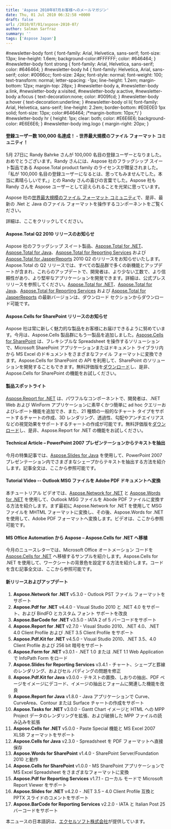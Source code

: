 ```yaml
---
title: 'Aspose 2010年07月お客様へのメールマガジン'
date: Thu, 01 Jul 2010 06:32:58 +0000
draft: false
url: /2010/07/01/aspose-2010-07/
author: Salman Sarfraz
summary: ''
tags: ['Aspose Japan']
---
```


#newsletter-body font { font-family: Arial, Helvetica, sans-serif; font-size: 13px; line-height: 1.6em; background-color:#FFFFFF; color: #646464; } #newsletter-body font strong { font-family: Arial, Helvetica, sans-serif; color: #646464; } #newsletter-body h4 { font-family: Helvetica, Arial, sans-serif; color: #0066cc; font-size: 24px; font-style: normal; font-weight: 100; text-transform: normal; letter-spacing: -1px; line-height: 1.2em; margin-bottom: 12px; margin-top: 28px; } #newsletter-body a, #newsletter-body a:link, #newsletter-body a:visited, #newsletter-body a:active, #newsletter-body a:focus { text-decoration:none; color: #009fcd; } #newsletter-body a:hover { text-decoration:underline; } #newsletter-body ol li{ font-family: Arial, Helvetica, sans-serif; line-height: 2.2em; border-bottom: #E0E0E0 1px solid; font-size: 13px; color:#646464; /\*margin-bottom: 10px;\*/ } #newsletter-body hr { height: 1px; clear: both; color: #E6E6E6; background-color: #E6E6E6; } #newsletter-body img.logo { margin-right: 20px; }

#### 登録ユーザー数 100,000 名達成！ - 世界最大規模のファイル フォーマット コミュニティ！

5月 27日に Randy Bahrke さんが 100,000 名目の登録ユーザーとなりました。おめでとうございます。Randy さんには、Aspose 社のフラッグシップ スイート製品である Aspose.Total product family のライセンスが贈呈されました。「私が 100,000 名目の登録ユーザーになるとは、思ってもみませんでした。本当に素晴らしいです。」との Randy さんの喜びの言葉でした。Aspose 社も Randy さんを Aspose ユーザーとして迎えられることを光栄に思っています。

Aspose 社の[世界最大規模のファイル フォーマット コミュニティ][1]で、是非、最新の .Net と Java のファイル フォーマットを操作するコンポーネントをご覧ください。

詳細は、ここをクリックしてください。

#### Aspose.Total Q2 2010 リリースのお知らせ

Aspose 社のフラッグシップ スイート製品、[Aspose.Total for .NET][2]、[Aspose.Total for Java][3]、[Aspose.Total for Reporting Services][4] および [Aspose.Total for JasperReports][5] 2010 Q2 のリリースをお知らせいたします。Aspose.Total の Q2 リリースでは、すべての製品群で多くの新機能とアップデートが含まれ、これらのアップデートで、開発者は、より少ない工数で、より信頼性があり、より堅牢なアプリケーションを開発できます。詳細は、公式プレス リリースを参照してください。[Aspose.Total for .NET][6]、[Aspose.Total for Java][7]、[Aspose.Total for Reporting Services][8] および [Aspose.Total for JasperReports][9] の最新バージョンは、ダウンロード セクションからダウンロード可能です。

#### Aspose.Cells for SharePoint リリースのお知らせ

[](http://www.aspose.com/categories/sharepoint-components/aspose.cells-for-sharepoint/default.aspx)[][10]Aspose 社は常に新しく魅力的な製品をお客様にお届けできるように努めています。今月は、Aspose.Cells 製品群にもう一製品を追加しました。[Aspose.Cells for SharePoint][11] は、フレキシブルな Spreadsheet を操作するソリューションで、Microsoft SharePoint アプリケーションまたはドキュメント ライブラリ内から MS Excel のドキュメントをさまざまなファイル フォーマットに変換できます。Aspose.Cells for SharePoint の API を利用して、SharePoint のソリューションを開発することもできます。無料評価版を[ダウンロード][12]し、是非、Aspose.Cells for SharePoint の機能をお試しください。

#### 製品スポットライト

[](https://docs.aspose.com/display/emailjava/Home)[Aspose.Report for .NET][13] は、パワフルなコンポーネントで、開発者は、.NET Web および WinForm アプリケーションに素早くかつ簡単に ad hoc クエリーおよびレポート機能を追加でき、また、21 種類の一般的なチャート タイプをサポートするチャートの作成、3D レンダリング、透過性、勾配やアンチエイリアスなどの視覚効果をサポートするチャートの作成が可能です。無料評価版を[ダウンロード][14]し、是非、Aspose.Report for .NET の機能をお試しください。

#### Technical Article – PowerPoint 2007 プレゼンテーションからテキストを抽出

今月の特集記事では、[Aspose.Slides for Java][15] を使用して、PowerPoint 2007 プレゼンテーション内でさまざまなシェープからテキストを抽出する方法を紹介します。記事全文は、ここから参照可能です。

#### Tutorial Video -- Outlook MSG ファイルを Adobe PDF ドキュメントへ変換

本チュートリアル ビデオでは、[Aspose.Network for .NET][16] と [Aspose.Words for .NET][17] を使用して、Outlook MSG ファイルを Abode PDF ファイルに変換する方法を紹介します。まず最初に Aspose.Network for .NET を使用して MSG ファイルを MHTML フォーマットに変換し、その後、Aspose.Words for .NET を使用して、Adobe PDF フォーマットへ変換します。ビデオは、ここから参照可能です。

#### MS Office Automation から Aspose – Aspose.Cells for .NET へ移植

今月のニュースレターでは、Microsoft Office オートメーション コードを [Aspose.Cells for .NET][18] へ移植するサンプルを紹介します。Aspose.Cells for .NET を使用して、ワークシートの背景色を設定する方法を紹介します。コードを含む記事全文は、ここから参照可能です。

#### 新リリースおよびアップデート

1.  **Aspose.Network for .NET** v5.3.0 - Outlook PST ファイル フォーマットをサポート
2.  **Aspose.Pdf for .NET** v4.4.0 - Visual Studio 2010 と .NET 4.0 をサポート、および BindFO とカスタム フォント サポートを改良
3.  **Aspose.BarCode for .NET** v3.5.0 - IATA 2 of 5 バーコードをサポート
4.  **Aspose.Report for .NET** v2.7.0 - Visual Studio 2010、.NET 4.0、.NET 4.0 Client Profile および .NET 3.5 Client Profile をサポート
5.  **Aspose.Pdf.Kit for .NET** v4.5.0 - Visual Studio 2010、.NET 3.5、4.0 Client Profile および 256 bit 暗号をサポート
6.  **Aspose.Form for .NET** v3.0.1 - .NET 1.0 または .NET 1.1 Web Application で InfoPath Form をロード
7.  **Aspose.Slides for Reporting Services** v3.4.1 - チャート、シェープと罫線のレンダリング、およびセル パディングの問題を修正
8.  **Aspose.Pdf.Kit for Java** v3.0.0 - テキストの置換、しおりの抽出、PDF ページをイメージにデコード、イメージの抽出とフォームに関連した機能を改良
9.  **Aspose.Report for Java** v1.8.0 - Java アプリケーションで Curve、CurveArea、Contour または Surface チャートの作成をサポート
10.  **Aspose.Tasks for .NET** v3.0.0 - Gantt Chart イメージと HTML への MPP Project データのレンダリングを拡張、および破損した MPP ファイルの読み込みを拡張
11.  **Aspose.Cells for .NET** v5.0.0 - Paste Special 機能と MS Excel 2007 XLSB フォーマットをサポート
12.  **Aspose.Cells for Java** v2.3.0 - Spreadsheet を PDF フォーマットへ直接保存
13.  **Aspose.Words for SharePoint** v1.4.0 - SharePoint Server/Foundation 2010 と動作
14.  **Aspose.Cells for SharePoint** v1.0.0 - MS SharePoint アプリケーションで MS Excel Spreadsheet をさまざまなフォーマットに変換
15.  **Aspose.Pdf for Reporting Services** v1.7.1 - ローカル モードで Microsoft Report Viewer をサポート
16.  **Aspose.Slides for .NET** v4.2.0 - .NET 3.5 – 4.0 Client Profile 互換と PPTX スライドのコメントをサポート
17.  **Aspose.BarCode for Reporting Services** v2.2.0 - IATA と Italian Post 25 バーコードをサポート

本ニュースの日本語訳は、[エクセルソフト株式会社][19]が提供しています。




[1]: http://www.aspose.com
[2]: http://www.aspose.com/categories/.net-components/aspose.total-for-.net/default.aspx
[3]: http://www.aspose.com/categories/java-components/aspose.total-for-java/default.aspx
[4]: http://www.aspose.com/categories/ssrs-rendering-extensions/aspose.total-for-reporting-services/default.aspx
[5]: http://www.aspose.com/categories/jasperreports-exporters/aspose.total-for-jasperreports/default.aspx
[6]: http://www.aspose.com/community/files/51/.net-components/aspose.total-for-.net/default.aspx
[7]: http://www.aspose.com/community/files/72/java-components/aspose.total-for-java/default.aspx
[8]: http://www.aspose.com/community/files/52/ssrs-rendering-extensions/aspose.total-for-reporting-services/default.aspx
[9]: http://www.aspose.com/community/files/67/jasperreports-exporters/aspose-total-for-jasperreports/default.aspx
[10]: http://www.aspose.com/community/files/67/jasperreports-exporters/aspose.cells-for-jasperreports/default.aspx
[11]: http://www.aspose.com/categories/sharepoint-components/aspose.cells-for-sharepoint/default.aspx
[12]: http://www.aspose.com/community/files/73/sharepoint-components/aspose.cells-for-sharepoint/default.aspx
[13]: http://www.aspose.com/categories/.net-components/aspose.report-for-.net/default.aspx
[14]: https://docs.aspose.com/display/emailjava/Home
[15]: http://www.aspose.com/categories/java-components/aspose.slides-for-java/default.aspx
[16]: http://www.aspose.com/categories/.net-components/aspose.network-for-.net/default.aspx
[17]: http://www.aspose.com/categories/.net-components/aspose.words-for-.net/default.aspx
[18]: http://www.aspose.com/categories/.net-components/aspose.cells-for-.net/default.aspx
[19]: http://www.xlsoft.com/jp/products/aspose/index.html?asposenews



